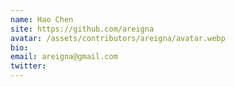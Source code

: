 ```yaml
---
name: Hao Chen
site: https://github.com/areigna
avatar: /assets/contributors/areigna/avatar.webp
bio: 
email: areigna@gmail.com
twitter: 
---
```

